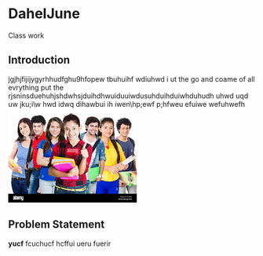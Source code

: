 # DahelJune
Class work

## Introduction
jgjhjfijijygyrhhudfghu9hfopew tbuhuihf wdiuhwd i ut the go and coame of all evrything put the rjsninsduehuhjshdwhsjduihdhwuiduuiwdusuhduihduiwhduhudh uhwd uqd uw jku;i\w hwd idwq dihawbui ih iwen\hp;ewf p;hfweu efuiwe wefuhwefh
![](download.jfif) 

## Problem Statement

**yucf** fcuchucf hcffui ueru fuerir

